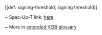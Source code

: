 [[def: signing-threshold, signing threshold]]

~ Spec-Up-T link: <a href='https://weboftrust.github.io/WOT-terms/docs/glossary/signing-threshold'>here</a>

~ More in <a href="https://weboftrust.github.io/WOT-terms/docs/glossary/signing-threshold">extended KERI glossary</a>
